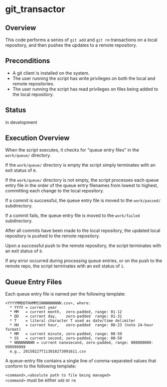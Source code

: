 git_transactor
==============

## Overview

This code performs a series of `git add` and `git rm` transactions on
a local repository, and then pushes the updates to a remote
repository.


## Preconditions

* A git client is installed on the system.
* The user running the script has write privileges
  on both the local and remote repositories.
* The user running the script has read privileges on files being added
  to the local repository.


## Status
in development


## Execution Overview

When the script executes, it checks for "queue entry files" in the
`work/queue/` directory.

If the `work/queue/` directory is empty the script simply terminates with
an exit status of `0`.

If the `work/queue/` directory is not empty, the script processes each
queue entry file in the order of the queue entry filenames from lowest
to highest, committing each change to the local repository.

If a commit is successful, the queue entry file is moved to the
`work/passed/` subdirectory.

If a commit fails, the queue entry file is moved to the `work/failed`
subdirectory.

After all commits have been made to the local repository, the updated
local repository is pushed to the remote repository.

Upon a successful push to the remote repository, the script terminates
with an exit status of `0`.

If any error occurred during processing queue entries, or on the push
to the remote repo, the script terminates with an exit status of `1`.


## Queue Entry Files

Each queue entry file is named per the following template:
```
<YYYYMMDDTHHMMSSNNNNNNNNN.csv>, where:
  * YYYY = current year
  * MM   = current month,  zero-padded, range: 01-12
  * DD   = current day,    zero-padded  range: 01-31
  * T    = literal character T used as date/time delimiter
  * HH   = current hour,   zero-padded  range: 00-23 (note 24-hour format)
  * MM   = current minute, zero-padded, range: 00-59
  * SS   = current second, zero-padded, range: 00-59
  * NNNNNNNNN = current nanosecond, zero-padded, range: 000000000-999999999
  e.g., 20150227T113018273091611.csv
```
A queue-entry file contains a single line of comma-separated values
that conform to the following template:

`<command>,<absolute path to file being managed>`  
`<command>` must be either `add` or `rm`
